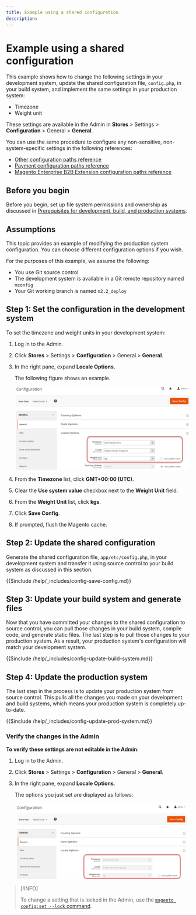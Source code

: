 ```yaml
---
title: Example using a shared configuration
description:
---
```


# Example using a shared configuration

This example shows how to change the following settings in your development system, update the shared configuration file, `config.php`, in your build system, and implement the same settings in your production system:

- Timezone
- Weight unit

These settings are available in the Admin in **Stores** > Settings > **Configuration** > General > **General**.

You can use the same procedure to configure any non-sensitive, non-system-specific settings in the following references:

- [Other configuration paths reference](../reference/config-reference-most.md)
- [Payment configuration paths reference](../reference/config-reference-payment.md)
- [Magento Enterprise B2B Extension configuration paths reference](../reference/config-reference-b2b.md)

## Before you begin

Before you begin, set up file system permissions and ownership as discussed in [Prerequisites for development, build, and production systems](../deployment/prerequisites.md).

## Assumptions

This topic provides an example of modifying the production system configuration. You can choose different configuration options if you wish.

For the purposes of this example, we assume the following:

- You use Git source control
- The development system is available in a Git remote repository named `mconfig`
- Your Git working branch is named `m2.2_deploy`

## Step 1: Set the configuration in the development system

To set the timezone and weight units in your development system:

1. Log in to the Admin.
1. Click **Stores** > Settings > **Configuration** > General > **General**.
1. In the right pane, expand **Locale Options**.

   The following figure shows an example.

   ![Set locale options in the development system](../../assets/configuration/split-deploy-set-locale.png)

1. From the **Timezone** list, click **GMT+00:00 (UTC)**.
1. Clear the **Use system value** checkbox next to the **Weight Unit** field.
1. From the **Weight Unit** list, click **kgs**.
1. Click **Save Config**.
1. If prompted, flush the Magento cache.

## Step 2: Update the shared configuration

Generate the shared configuration file, `app/etc/config.php`, in your development system and transfer it using source control to your build system as discussed in this section.

{{$include /help/_includes/config-save-config.md}}

## Step 3: Update your build system and generate files

Now that you have committed your changes to the shared configuration to source control, you can pull those changes in your build system, compile code, and generate static files. The last step is to pull those changes to your production system. As a result, your production system's configuration will match your development system.

{{$include /help/_includes/config-update-build-system.md}}

## Step 4: Update the production system

The last step in the process is to update your production system from source control. This pulls all the changes you made on your development and build systems, which means your production system is completely up-to-date.

{{$include /help/_includes/config-update-prod-system.md}}

### Verify the changes in the Admin

**To verify these settings are not editable in the Admin**:

1. Log in to the Admin.
1. Click **Stores** > Settings > **Configuration** > General > **General**.
1. In the right pane, expand **Locale Options**.

   The options you just set are displayed as follows:

   ![Configuration options not editable in the Admin](../../assets/configuration/split-deploy-not-editable.png)

  >[!INFO]
  >
  >To change a setting that is locked in the Admin, use the [`magento config:set --lock` command](../cli/set-configuration-values.md).
